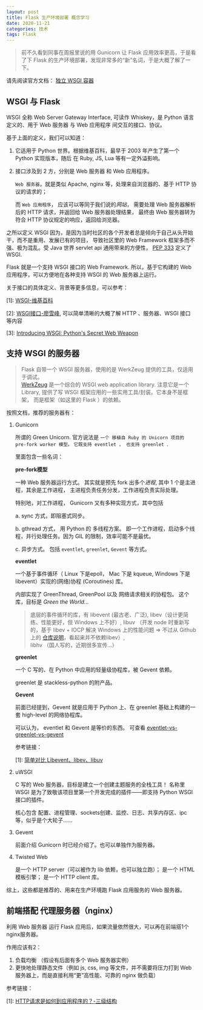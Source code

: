 ```yaml
---
layout: post
title: Flask 生产环境部署 概念学习
date: 2020-11-21
categories: 技术 
tags: Flask
---
```

> 前不久看到同事在周报里说的用 Gunicorn 让 Flask 应用效率更高，于是看了下 Flask 的生产环境部署，发现非常多的“新”名词，于是大概了解了一下。

请先阅读官方文档： [独立 WSGI 容器](https://dormousehole.readthedocs.io/en/latest/deploying/wsgi-standalone.html)

## WSGI 与 Flask

WSGI 全称  Web Server Gateway Interface, 可读作 Whiskey，是 Python 语言定义的、用于 Web 服务器 与 Web 应用程序 间交互的接口、协议。

基于上面的定义，我们可以知道：

1. 它适用于 Python 世界。根据维基百科，最早于 2003 年产生了第一个 Python 实现版本，随后 在 Ruby, JS, Lua 等有一定外溢影响。
2. 接口涉及到 2 方，分别是 Web 服务器 和 Web 应用程序。 
   
   `Web 服务器`，就是类似 Apache, nginx 等，处理来自浏览器的、基于 HTTP 协议的请求的；
   
   而 `Web 应用程序`， 应该可以等同于我们说的*网站*， 需要处理 Web 服务器解析后的 HTTP 请求，并返回给 Web 服务器处理结果，
   最终由 Web 服务器转为符合 HTTP 协议规定的响应，返回给浏览器。

之所以定义 WSGI 因为，是因为当时社区的各个开发者总是倾向于自己从头开始干，而不是重用、发展已有的项目，
导致社区里的 Web Framework 框架多而不强、极为混乱。受 Java 世界 servlet api 通用带来的方便性， [PEP 333][pep_333] 定义了 WSGI.

Flask 就是一个支持 WSGI 接口的 Web Framework. 所以，基于它构建的 Web 应用程序，可以方便地在各种支持 WSGI 的 Web 服务器上运行。


关于接口的具体定义、背景等更多信息，可以参考：

\[1\]: [WSGI-维基百科][wsgi_wiki]

\[2\]: [WSGI接口-廖雪峰][wsgi_liaoxuefeng], 可以简单清晰的大概了解 HTTP 、服务器、WSGI 接口 等内容

\[3\]: [Introducing WSGI: Python's Secret Web Weapon][secret_weapon]

[wsgi_wiki]: https://zh.wikipedia.org/wiki/Web%E6%9C%8D%E5%8A%A1%E5%99%A8%E7%BD%91%E5%85%B3%E6%8E%A5%E5%8F%A3

[secret_weapon]: https://www.xml.com/pub/a/2006/09/27/introducing-wsgi-pythons-secret-web-weapon.html 

[pep_333]: https://www.python.org/dev/peps/pep-0333/

[wsgi_liaoxuefeng]: https://www.liaoxuefeng.com/wiki/1016959663602400/1017805733037760

## 支持 WSGI 的服务器

> Flask 自带一个 WSGI 服务器，使用的是 WerkZeug 提供的工具，仅适用于调试。  
[WerkZeug](https://werkzeug.palletsprojects.com/en/1.0.x/#getting-started) 是一个综合的 WSGI web application 
library. 注意它是一个 Library, 提供了写 WSGI 框架应用的一些实用工具/封装。它本身不是框架， 而是框架（如这里的 Flask ）的依赖。

按照文档，推荐的服务器有：

1. Gunicorn

   所谓的 Green Unicorn. 官方说法是 `一个 移植自 Ruby 的 Unicorn 项目的 pre-fork worker 模型。`
   `它既支持 eventlet ， 也支持 greenlet `.

   里面包含一些名词：

   **pre-fork模型**
      
   一种 Web 服务器运行方式。 其实就是预先 fork 出多个*进程*, 其中 1 个是主进程，其余是工作进程，
   主进程负责任务分发，工作进程负责实际处理。 
   
   特别地，对工作进程， Gunicorn 又有多种实现方式，其中包括 

   a. sync 方式，即阻塞式同步。
   
   b. gthread 方式， 用 Python 的 多线程方案。 即一个工作进程，启动多个线程，并行处理任务。因为 GIL 的限制，效率可能不是最优。

   c. 异步方式。 包括 `eventlet`, `greenlet`, `Gevent` 等方式。

   **eventlet**

   一个基于事件循环（ Linux 下是epoll， Mac 下是 kqueue, Windows 下是 libevent）实现的(网络)协程 (Coroutines) 库。

   内部实现了 GreenThread, GreenPool 以及 网络请求相关的协程包。 这个库，目标是 *Green the World...*

   > 底层的事件循环的库，有 libevent (最古老、广泛), libev（设计更简练、性能更好，但 Windows 上不好）, 
   libuv （开发 node 时重新写的，基于 libev + IOCP 解决 Windows 上的性能问题 => 不过从 Github 上的
   [仓库说明](https://github.com/libuv/libuv)，看起来并不依赖libev）,  
   libhv （国人写的，近期很多宣传…） 

   **greenlet**

   一个 C 写的、在 Python 中应用的轻量级协程库，被 Gevent 依赖。

   greenlet 是 stackless-python 的附产品。

   **Gevent**

   前面已经提到，Gevent 就是应用于 Python 上、在 greenlet 基础上构建的一套 high-level 的网络协程库。

   可以认为， eventlet 和 Gevent 是等价的东西。 可查看 [eventlet-vs-greenlet-vs-gevent][egg_vs]


   [egg_vs]: https://stackoverflow.com/questions/36834234/eventlet-vs-greenlet-vs-gevent

   参考链接： 

   \[1\]: [简单对比 Libevent、libev、libuv](https://developer.aliyun.com/article/611321)

2. uWSGI

   C 写的 Web 服务器，目标是建立一个创建主题服务的全栈工具！ 名称里 WSGI 是为了致敬该项目里第一个开发完成的插件——即支持 Python 
   WSGI 接口的插件。

   核心包含 配置、进程管理、sockets创建、监控、日志、共享内存区、ipc 等，似乎是个大轮子……

3. Gevent

   前面介绍 Gunicorn 时已经介绍了。也可以单独作为服务器。

4. Twisted Web

   是一个 HTTP server（可以被作为 lib 依赖，也可以独立跑）； 
   是一个 HTML 模板引擎；
   是一个 HTTP client 库。

综上，这些都是推荐的、用来在生产环境跑 Flask 应用服务的 Web 服务器。

## 前端搭配 代理服务器（nginx）

利用 Web 服务器 运行 Flask 应用后，如果流量依然很大，可以再在前端搭1个nginx服务器。

作用应该有2：

1. 负载均衡 （假设有后面有多个 Web 服务器实例）
2. 更快地处理静态文件（例如 js, css, img 等文件，并不需要将压力打到 Web 服务器上，而是直接利用“更”高性能、可靠的 nginx 做负载）

参考链接：

\[1\]: [HTTP请求是如何到应用程序的？-三级结构](https://juejin.cn/post/6844903863229612040#heading-1)